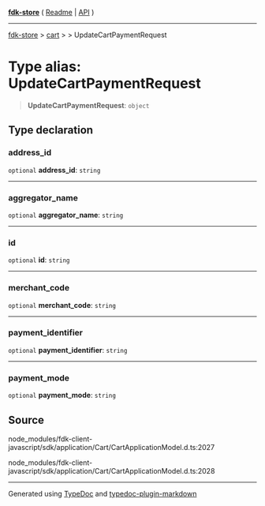 [**fdk-store**](../../../README.md) ( [Readme](../../../README.md) \| [API](../../../API.md) )

---

[fdk-store](../../../API.md) > [cart](../../README.md) > [<internal>](../README.md) > UpdateCartPaymentRequest

# Type alias: UpdateCartPaymentRequest

> **UpdateCartPaymentRequest**: `object`

## Type declaration

### address_id

`optional` **address_id**: `string`

---

### aggregator_name

`optional` **aggregator_name**: `string`

---

### id

`optional` **id**: `string`

---

### merchant_code

`optional` **merchant_code**: `string`

---

### payment_identifier

`optional` **payment_identifier**: `string`

---

### payment_mode

`optional` **payment_mode**: `string`

## Source

node_modules/fdk-client-javascript/sdk/application/Cart/CartApplicationModel.d.ts:2027

node_modules/fdk-client-javascript/sdk/application/Cart/CartApplicationModel.d.ts:2028

---

Generated using [TypeDoc](https://typedoc.org/) and [typedoc-plugin-markdown](https://www.npmjs.com/package/typedoc-plugin-markdown)
